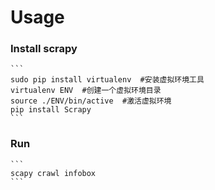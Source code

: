 # Usage
### Install scrapy
    ```
    sudo pip install virtualenv  #安装虚拟环境工具
    virtualenv ENV  #创建一个虚拟环境目录
    source ./ENV/bin/active  #激活虚拟环境
    pip install Scrapy
    ```

### Run
    ```
    scapy crawl infobox
    ```
